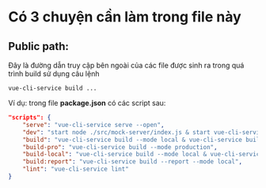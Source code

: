 # Có 3 chuyện cần làm trong file này
## Public path:
Đây là đường dẫn truy cập bên ngoài của các file được sinh ra trong quá trình build sử dụng câu lệnh
```
vue-cli-service build ...
```
Ví dụ: trong file **package.json** có các script sau:
```json
"scripts": {
    "serve": "vue-cli-service serve --open",
    "dev": "start node ./src/mock-server/index.js & start vue-cli-service serve",
    "build": "vue-cli-service build --mode local & vue-cli-service build --mode development & vue-cli-service build --mode production",
    "build-pro": "vue-cli-service build --mode production",
    "build-local": "vue-cli-service build --mode local & vue-cli-service build --mode development",
    "build:report": "vue-cli-service build --report --mode local",
    "lint": "vue-cli-service lint"
}
```
